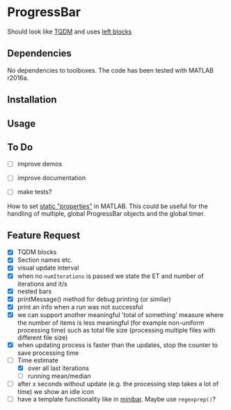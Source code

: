 ProgressBar
=======================

Should look like [TQDM](https://github.com/tqdm/tqdm) and uses [left blocks](http://www.w3schools.com/charsets/ref_utf_block.asp)


Dependencies
-------------------------

No dependencies to toolboxes. The code has been tested with MATLAB r2016a.


Installation
-------------------------


Usage
-------------------------


To Do
-------------------------

- [ ] improve demos
- [ ] improve documentation
- [ ] make tests?





How to set [static "properties"](http://stackoverflow.com/a/14571266) in MATLAB. This could be useful for the handling of multiple, global ProgressBar objects and the global timer.


Feature Request
----------------------

- [x] TQDM blocks
- [x] Section names etc.
- [x] visual update interval
- [x] when no `numIterations` is passed we state the ET and number of iterations and it/s
- [x] nested bars
- [x] printMessage() method for debug printing (or similar)
- [x] print an info when a run was not successful
- [x] we can support another meaningful 'total of something' measure where the number of items is less meaningful (for example non-uniform processing time) such as total file size (processing multiple files with different file size)
- [x] when updating process is faster than the updates, stop the counter to save processing time
- [ ] Time estimate
    - [x] over all last iterations
    - [ ] running mean/median
- [ ] after x seconds without update (e.g. the processing step takes a lot of time) we show an idle icon
- [ ] have a template functionality like in [minibar](https://github.com/canassa/minibar). Maybe use `regexprep()`?
